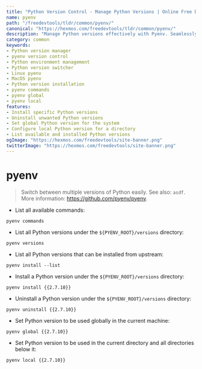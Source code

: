 ```yaml
---
title: "Python Version Control - Manage Python Versions | Online Free DevTools by Hexmos"
name: pyenv
path: "/freedevtools/tldr/common/pyenv/"
canonical: "https://hexmos.com/freedevtools/tldr/common/pyenv/"
description: "Manage Python versions effectively with Pyenv. Seamlessly switch between multiple Python environments and control your project dependencies. Free online tool, no registration required."
category: common
keywords:
- Python version manager
- pyenv version control
- Python environment management
- Python version switcher
- Linux pyenv
- MacOS pyenv
- Python version installation
- pyenv commands
- pyenv global
- pyenv local
features:
- Install specific Python versions
- Uninstall unwanted Python versions
- Set global Python version for the system
- Configure local Python version for a directory
- List available and installed Python versions
ogImage: "https://hexmos.com/freedevtools/site-banner.png"
twitterImage: "https://hexmos.com/freedevtools/site-banner.png"
---
```


# pyenv

> Switch between multiple versions of Python easily.
> See also: `asdf`.
> More information: <https://github.com/pyenv/pyenv>.

- List all available commands:

`pyenv commands`

- List all Python versions under the `${PYENV_ROOT}/versions` directory:

`pyenv versions`

- List all Python versions that can be installed from upstream:

`pyenv install --list`

- Install a Python version under the `${PYENV_ROOT}/versions` directory:

`pyenv install {{2.7.10}}`

- Uninstall a Python version under the `${PYENV_ROOT}/versions` directory:

`pyenv uninstall {{2.7.10}}`

- Set Python version to be used globally in the current machine:

`pyenv global {{2.7.10}}`

- Set Python version to be used in the current directory and all directories below it:

`pyenv local {{2.7.10}}`
